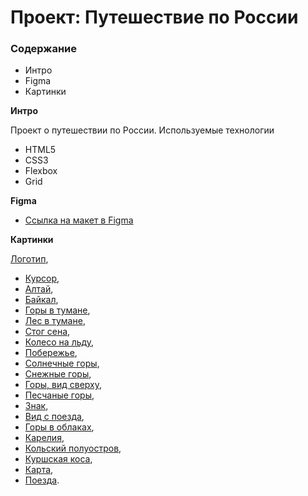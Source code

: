 # Проект: Путешествие по России

### Содержание

- Интро
- Figma
- Картинки

**Интро**

Проект о путешествии по России.
Используемые технологии

- HTML5
- CSS3
- Flexbox
- Grid

**Figma**

- [Ссылка на макет в Figma](https://olyaolya13.github.io/russian-travel/)

**Картинки**

[Логотип](https://raw.githubusercontent.com/Olyaolya13/russian-travel/e914f7e0220e26bf162f73a2056d4d4ac1b5a0ac/images/logo/header-logo.svg),

- [Курсор](https://github.com/Olyaolya13/russian-travel/blob/main/images/cursor.png?raw=true),
- [Алтай](https://github.com/Olyaolya13/russian-travel/blob/main/images/altai.jpg?raw=true),
- [Байкал](https://github.com/Olyaolya13/russian-travel/blob/main/images/baikal.jpg?raw=true),
- [Горы в тумане](https://github.com/Olyaolya13/russian-travel/blob/main/images/grid-fog.jpg?raw=true),
- [Лес в тумане](https://github.com/Olyaolya13/russian-travel/blob/main/images/grid-forest.jpg?raw=true),
- [Стог сена](https://github.com/Olyaolya13/russian-travel/blob/main/images/grid-hey.jpg?raw=true),
- [Колесо на льду](https://github.com/Olyaolya13/russian-travel/blob/main/images/grid-ice.jpg?raw=true),
- [Побережье](https://github.com/Olyaolya13/russian-travel/blob/main/images/grid-lake.jpg?raw=true),
- [Солнечные горы](https://github.com/Olyaolya13/russian-travel/blob/main/images/grid-lake2.jpg?raw=true),
- [Снежные горы](https://github.com/Olyaolya13/russian-travel/blob/main/images/grid-mountain1.jpg?raw=true),
- [Горы, вид сверху](https://github.com/Olyaolya13/russian-travel/blob/main/images/grid-mountain2.jpg?raw=true),
- [Песчаные горы](https://github.com/Olyaolya13/russian-travel/blob/main/images/grid-orange-mountain.jpg?raw=true),
- [Знак](https://github.com/Olyaolya13/russian-travel/blob/main/images/grid-sign.jpg?raw=true),
- [Вид с поезда](https://github.com/Olyaolya13/russian-travel/blob/main/images/grid-train.jpg?raw=true),
- [Горы в облаках](https://github.com/Olyaolya13/russian-travel/blob/main/images/grid-white-mountain.jpg?raw=true),
- [Карелия](https://github.com/Olyaolya13/russian-travel/blob/main/images/kareliya.jpg?raw=true),
- [Кольский полуостров](https://github.com/Olyaolya13/russian-travel/blob/main/images/kolskii-poluostrov.jpg?raw=true),
- [Куршская коса](https://github.com/Olyaolya13/russian-travel/blob/main/images/kurshskaya-kosa.jpg?raw=true),
- [Карта](https://github.com/Olyaolya13/russian-travel/blob/main/images/lead-polka.jpg?raw=true),
- [Поезда](https://github.com/Olyaolya13/russian-travel/blob/main/images/lots-of-train.jpg?raw=true).
